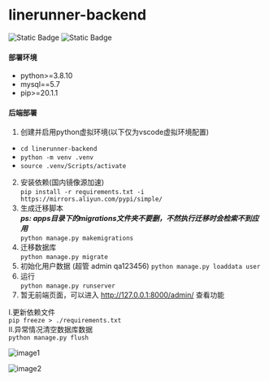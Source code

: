 # linerunner-backend

![Static Badge](https://img.shields.io/badge/PYTHON%20-3.8-blue)    ![Static Badge](https://img.shields.io/badge/MYSQL%20-5.7-orange)


#### 部署环境

- python>=3.8.10  
- mysql==5.7  
- pip>=20.1.1  

#### 后端部署 

1. 创建并启用python虚拟环境(以下仅为vscode虚拟环境配置)  
* `cd linerunner-backend`  
* `python -m venv .venv`  
* `source .venv/Scripts/activate`  
2. 安装依赖(国内镜像源加速)  
`pip install -r requirements.txt -i https://mirrors.aliyun.com/pypi/simple/`  
3. 生成迁移脚本  
***ps: apps目录下的migrations文件夹不要删，不然执行迁移时会检索不到应用***  
`python manage.py makemigrations`  
4. 迁移数据库   
`python manage.py migrate`  
5. 初始化用户数据  (超管 admin  qa123456)
`python manage.py loaddata user`  
6. 运行  
`python manage.py runserver`  
7. 暂无前端页面，可以进入 http://127.0.0.1:8000/admin/  查看功能  

I.更新依赖文件  
`pip freeze > ./requirements.txt`  
II.异常情况清空数据库数据  
`python manage.py flush`  

![image1](https://github.com/MuCqq/linerunner-backend/blob/a741827834137346c1f3fdbdd5fb586fa6c0823b/public/2024043.png?raw=true)  

![image2](https://github.com/MuCqq/linerunner-backend/blob/c37f6db90fd603e5a89315eeddff4ed9ebde7420/public/Diagram.png?raw=true)  
